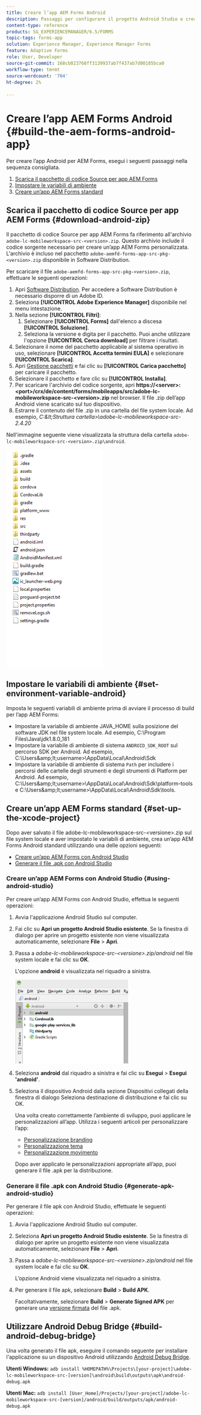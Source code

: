 ```yaml
---
title: Creare l’app AEM Forms Android
description: Passaggi per configurare il progetto Android Studio e creare il file .apk per l’app AEM Forms per Android
content-type: reference
products: SG_EXPERIENCEMANAGER/6.5/FORMS
topic-tags: forms-app
solution: Experience Manager, Experience Manager Forms
feature: Adaptive Forms
role: User, Developer
source-git-commit: 168cb023768ff3139937ab7f437ab7d00185bca0
workflow-type: tm+mt
source-wordcount: '704'
ht-degree: 2%

---
```


# Creare l’app AEM Forms Android {#build-the-aem-forms-android-app}

Per creare l’app Android per AEM Forms, esegui i seguenti passaggi nella sequenza consigliata.

1. [Scarica il pacchetto di codice Source per app AEM Forms](#download-android-zip)
1. [Impostare le variabili di ambiente](#set-environment-variable-android)
1. [Creare un’app AEM Forms standard](#set-up-the-xcode-project)

## Scarica il pacchetto di codice Source per app AEM Forms {#download-android-zip}

Il pacchetto di codice Source per app AEM Forms fa riferimento all&#39;archivio `adobe-lc-mobileworkspace-src-<version>.zip`. Questo archivio include il codice sorgente necessario per creare un’app AEM Forms personalizzata. L&#39;archivio è incluso nel pacchetto `adobe-aemfd-forms-app-src-pkg-<version>.zip` disponibile in Software Distribution.

Per scaricare il file `adobe-aemfd-forms-app-src-pkg-<version>.zip`, effettuare le seguenti operazioni:

1. Apri [Software Distribution](https://experience.adobe.com/downloads). Per accedere a Software Distribution è necessario disporre di un Adobe ID.
1. Seleziona **[!UICONTROL Adobe Experience Manager]** disponibile nel menu intestazione.
1. Nella sezione **[!UICONTROL Filtri]**:
   1. Selezionare **[!UICONTROL Forms]** dall&#39;elenco a discesa **[!UICONTROL Soluzione]**.
   2. Seleziona la versione e digita per il pacchetto. Puoi anche utilizzare l&#39;opzione **[!UICONTROL Cerca download]** per filtrare i risultati.
1. Selezionare il nome del pacchetto applicabile al sistema operativo in uso, selezionare **[!UICONTROL Accetta termini EULA]** e selezionare **[!UICONTROL Scarica]**.
1. Apri [Gestione pacchetti](https://experienceleague.adobe.com/docs/experience-manager-65-lts/administering/contentmanagement/package-manager.html) e fai clic su **[!UICONTROL Carica pacchetto]** per caricare il pacchetto.
1. Selezionare il pacchetto e fare clic su **[!UICONTROL Installa]**.
1. Per scaricare l&#39;archivio del codice sorgente, apri **https://&lt;server>:&lt;port>/crx/de/content/forms/mobileapps/src/adobe-lc-mobileworkspace-src-&lt;version>.zip** nel browser. Il file .zip dell’app Android viene scaricato sul tuo dispositivo.
1. Estrarre il contenuto del file .zip in una cartella del file system locale. Ad esempio, *C:\&lt;Struttura cartella>\adobe-lc-mobileworkspace-src-2.4.20*

Nell&#39;immagine seguente viene visualizzata la struttura della cartella `adobe-lc-mobileworkspace-src-<version>.zip\android`.

![zip_android_folder_structure](assets/zip_android_folder_structure.png)

## Impostare le variabili di ambiente {#set-environment-variable-android}

Imposta le seguenti variabili di ambiente prima di avviare il processo di build per l’app AEM Forms:

* Impostare la variabile di ambiente JAVA_HOME sulla posizione del software JDK nel file system locale. Ad esempio, C:\Program Files\Java\jdk1.8.0_181
* Impostare la variabile di ambiente di sistema `ANDROID_SDK_ROOT` sul percorso SDK per Android. Ad esempio, C:\Users\&amp;lt;username>\AppData\Local\Android\Sdk
* Impostare la variabile di ambiente di sistema `Path` per includere i percorsi delle cartelle degli strumenti e degli strumenti di Platform per Android. Ad esempio, C:\Users\&amp;lt;username>\AppData\Local\Android\Sdk\platform-tools e C:\Users\&amp;lt;username>\AppData\Local\Android\Sdk\tools.

## Creare un’app AEM Forms standard {#set-up-the-xcode-project}

Dopo aver salvato il file adobe-lc-mobileworkspace-src-&lt;versione>.zip sul file system locale e aver impostato le variabili di ambiente, crea un’app AEM Forms Android standard utilizzando una delle opzioni seguenti:

* [Creare un’app AEM Forms con Android Studio](#using-android-studio)
* [Generare il file .apk con Android Studio](#generate-apk-android-studio)

### Creare un’app AEM Forms con Android Studio {#using-android-studio}

Per creare un’app AEM Forms con Android Studio, effettua le seguenti operazioni:

1. Avvia l&#39;applicazione Android Studio sul computer.
1. Fai clic su **Apri un progetto Android Studio esistente**. Se la finestra di dialogo per aprire un progetto esistente non viene visualizzata automaticamente, selezionare **File** > **Apri**.
1. Passa a *adobe-lc-mobileworkspace-src-&lt;versione>.zip/android* nel file system locale e fai clic su **OK**.

   L&#39;opzione **android** è visualizzata nel riquadro a sinistra.

   ![android_folder_studio](assets/android_folder_studio.png)

1. Seleziona **android** dal riquadro a sinistra e fai clic su **Esegui** > **Esegui &#39;android&#39;**.
1. Seleziona il dispositivo Android dalla sezione Dispositivi collegati della finestra di dialogo Seleziona destinazione di distribuzione e fai clic su OK.

   Una volta creato correttamente l’ambiente di sviluppo, puoi applicare le personalizzazioni all’app. Utilizza i seguenti articoli per personalizzare l’app:

   * [Personalizzazione branding](/help/forms/using/branding-customization.md)
   * [Personalizzazione tema](/help/forms/using/theme-customization.md)
   * [Personalizzazione movimento](/help/forms/using/gesture-customization.md)

   Dopo aver applicato le personalizzazioni appropriate all’app, puoi generare il file .apk per la distribuzione.

### Generare il file .apk con Android Studio {#generate-apk-android-studio}

Per generare il file apk con Android Studio, effettuate le seguenti operazioni:

1. Avvia l&#39;applicazione Android Studio sul computer.
1. Seleziona **Apri un progetto Android Studio esistente**. Se la finestra di dialogo per aprire un progetto esistente non viene visualizzata automaticamente, selezionare **File** > **Apri**.
1. Passa a *adobe-lc-mobileworkspace-src-&lt;versione>.zip/android* nel file system locale e fai clic su **OK**.

   L’opzione Android viene visualizzata nel riquadro a sinistra.

1. Per generare il file apk, selezionare **Build** > **Build APK**.

   Facoltativamente, selezionare **Build** > **Generate Signed APK** per generare una [versione firmata](https://developer.android.com/studio/publish/app-signing) del file .apk.

## Utilizzare Android Debug Bridge {#build-android-debug-bridge}

Una volta generato il file apk, eseguire il comando seguente per installare l&#39;applicazione su un dispositivo Android utilizzando [Android Debug Bridge](https://developer.android.com/tools/adb).

**Utenti Windows:** `adb install %HOMEPATH%\Projects\[your-project]\adobe-lc-mobileworkspace-src-[version]\android\build\outputs\apk\android-debug.apk`

**Utenti Mac:** `adb install [User_Home]/Projects/[your-project]/adobe-lc-mobileworkspace-src-[version]/android/build/outputs/apk/android-debug.apk`
